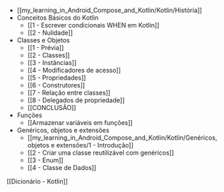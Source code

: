 - [[my_learning_in_Android_Compose_and_Kotlin/Kotlin/História]]
- Conceitos Básicos do Kotlin
	- [[1 - Escrever condicionais WHEN em Kotlin]]
	- [[2 - Nulidade]]
- Classes e Objetos
	- [[1 - Prévia]]
	- [[2 - Classes]]
	- [[3 - Instâncias]]
	- [[4 - Modificadores de acesso]]
	- [[5 - Propriedades]]
	- [[6 - Construtores]]
	- [[7 - Relação entre classes]]
	- [[8 - Delegados de propriedade]]
	- [[CONCLUSÃO]]
- Funções
	- [[Armazenar variáveis em funções]]
- Genéricos, objetos e extensões
	- [[my_learning_in_Android_Compose_and_Kotlin/Kotlin/Genéricos, objetos e extensões/1 - Introdução]]
	- [[2 - Criar uma classe reutilizável com genéricos]]
	- [[3 - Enum]]
	- [[4 - Classe de Dados]]

[[Dicionário - Kotlin]]